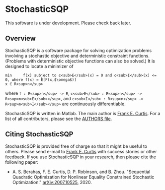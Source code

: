 StochasticSQP
=============

This software is under development.  Please check back later.

Overview
--------

StochasticSQP is a software package for solving optimization problems involving a stochastic objective and deterministic constraint functions.  (Problems with deterministic objective functions can also be solved.)  It is designed to locate a minimizer of

```
min     f(x) subject to c<sub>E</sub>(x) = 0 and c<sub>I</sub>(x) <= 0, where f(x) = E[F(x,$\omega$)]
x ∈ R<sup>n</sup>
```

where ```f : R<sup>n</sup> -> R```, ```c<sub>E</sub> : R<sup>n</sup> -> R<sup>m<sub>E</sub></sup>```, and ```c<sub>I</sub> : R<sup>n</sup> -> R<sup>m<sub>I</sub></sup>``` are continuously differentiable.

StochasticSQP is written in Matlab.  The main author is [Frank E. Curtis](http://coral.ise.lehigh.edu/frankecurtis/).  For a list of all contributors, please see the [AUTHORS file](StochasticSQP/AUTHORS).

Citing StochasticSQP
--------------------

StochasticSQP is provided free of charge so that it might be useful to others.  Please send e-mail to [Frank E. Curtis](http://coral.ise.lehigh.edu/frankecurtis/) with success stories or other feedback.  If you use StochasticSQP in your research, then please cite the following paper:

- A. S. Berahas, F. E. Curtis, D. P. Robinson, and B. Zhou. "Sequential Quadratic Optimization for Nonlinear Equality Constrained Stochastic Optimization." [arXiv:2007.10525](https://arxiv.org/abs/2007.10525), 2020.
